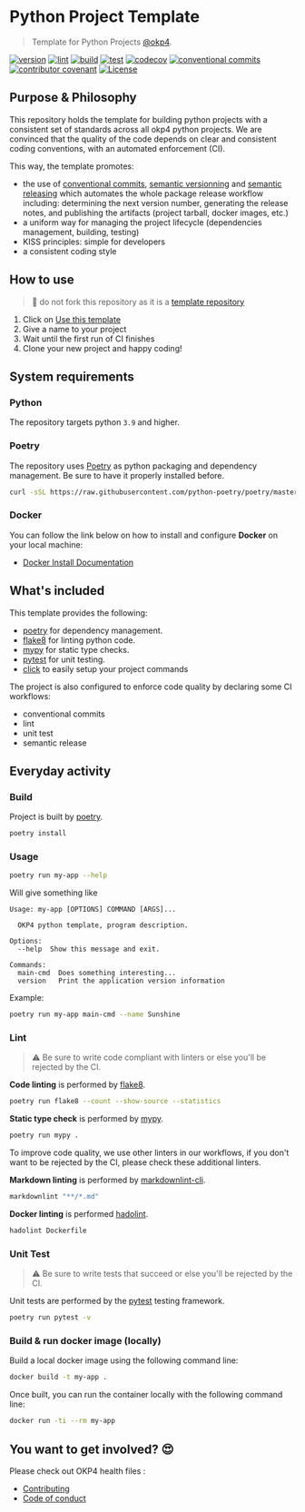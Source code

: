 # Python Project Template

> Template for Python Projects [@okp4](okp4.com).

[![version](https://img.shields.io/github/v/release/okp4/template-python?style=for-the-badge&logo=github)](https://github.com/okp4/template-python/releases)
[![lint](https://img.shields.io/github/actions/workflow/status/okp4/template-python/lint.yml?label=lint&style=for-the-badge&logo=github)](https://github.com/okp4/template-python/actions/workflows/lint.yml)
[![build](https://img.shields.io/github/actions/workflow/status/okp4/template-python/build.yml?label=build&style=for-the-badge&logo=github)](https://github.com/okp4/template-python/actions/workflows/build.yml)
[![test](https://img.shields.io/github/actions/workflow/status/okp4/template-python/test.yml?label=test&style=for-the-badge&logo=github)](https://github.com/okp4/template-python/actions/workflows/test.yml)
[![codecov](https://img.shields.io/codecov/c/github/okp4/template-python?style=for-the-badge&token=G5OBC2RQKX&logo=codecov)](https://codecov.io/gh/okp4/template-python)
[![conventional commits](https://img.shields.io/badge/Conventional%20Commits-1.0.0-yellow.svg?style=for-the-badge&logo=conventionalcommits)](https://conventionalcommits.org)
[![contributor covenant](https://img.shields.io/badge/Contributor%20Covenant-2.1-4baaaa.svg?style=for-the-badge)](https://github.com/okp4/.github/blob/main/CODE_OF_CONDUCT.md)
[![License](https://img.shields.io/badge/License-BSD_3--Clause-blue.svg?style=for-the-badge)](https://opensource.org/licenses/BSD-3-Clause)

## Purpose & Philosophy

This repository holds the template for building python projects with a consistent set of standards across all okp4 python projects. We are convinced that the quality of the code depends on clear and consistent coding conventions, with an automated enforcement (CI).

This way, the template promotes:

- the use of [conventional commits](https://www.conventionalcommits.org/en/v1.0.0/), [semantic versionning](https://semver.org/) and [semantic releasing](https://github.com/cycjimmy/semantic-release-action) which automates the whole package release workflow including: determining the next version number, generating the release notes, and publishing the artifacts (project tarball, docker images, etc.)
- a uniform way for managing the project lifecycle (dependencies management, building, testing)
- KISS principles: simple for developers
- a consistent coding style

## How to use

> 🚨 do not fork this repository as it is a [template repository](https://docs.github.com/en/repositories/creating-and-managing-repositories/creating-a-repository-from-a-template)

1. Click on [Use this template](https://github.com/okp4/template-python/generate)
2. Give a name to your project
3. Wait until the first run of CI finishes
4. Clone your new project and happy coding!

## System requirements

### Python

The repository targets python `3.9` and higher.

### Poetry

The repository uses [Poetry](https://python-poetry.org) as python packaging and dependency management. Be sure to have it properly installed before.

```sh
curl -sSL https://raw.githubusercontent.com/python-poetry/poetry/master/get-poetry.py | python -
```

### Docker

You can follow the link below on how to install and configure **Docker** on your local machine:

- [Docker Install Documentation](https://docs.docker.com/install/)

## What's included

This template provides the following:

- [poetry](https://python-poetry.org) for dependency management.
- [flake8](https://flake8.pycqa.org) for linting python code.
- [mypy](http://mypy-lang.org/) for static type checks.
- [pytest](https://docs.pytest.org) for unit testing.
- [click](https://palletsprojects.com/p/click/) to easily setup your project commands

The project is also configured to enforce code quality by declaring some CI workflows:

- conventional commits
- lint
- unit test
- semantic release

## Everyday activity

### Build

Project is built by [poetry](https://python-poetry.org).

```sh
poetry install
```

### Usage

```sh
poetry run my-app --help
```

Will give something like

```console
Usage: my-app [OPTIONS] COMMAND [ARGS]...

  OKP4 python template, program description.

Options:
  --help  Show this message and exit.

Commands:
  main-cmd  Does something interesting...
  version   Print the application version information
```

Example:

```sh
poetry run my-app main-cmd --name Sunshine
```

### Lint

> ⚠️ Be sure to write code compliant with linters or else you'll be rejected by the CI.

**Code linting** is performed by [flake8](https://flake8.pycqa.org).

```sh
poetry run flake8 --count --show-source --statistics
```

**Static type check** is performed by [mypy](http://mypy-lang.org/).

```sh
poetry run mypy .
```

To improve code quality, we use other linters in our workflows, if you don't want to be rejected by the CI,
please check these additional linters.

**Markdown linting** is performed by [markdownlint-cli](https://github.com/igorshubovych/markdownlint-cli).

```sh
markdownlint "**/*.md"
```

**Docker linting** is performed [hadolint](https://github.com/hadolint/hadolint).

```sh
hadolint Dockerfile
```

### Unit Test

> ⚠️ Be sure to write tests that succeed or else you'll be rejected by the CI.

Unit tests are performed by the [pytest](https://docs.pytest.org) testing framework.

```sh
poetry run pytest -v
```

### Build & run docker image (locally)

Build a local docker image using the following command line:

```sh
docker build -t my-app .
```

Once built, you can run the container locally with the following command line:

```sh
docker run -ti --rm my-app
```

## You want to get involved? 😍

Please check out OKP4 health files :

- [Contributing](https://github.com/okp4/.github/blob/main/CONTRIBUTING.md)
- [Code of conduct](https://github.com/okp4/.github/blob/main/CODE_OF_CONDUCT.md)
